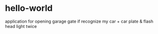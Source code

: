 # hello-world
application for opening garage gate if recognize my car + car plate &amp; flash head light twice
